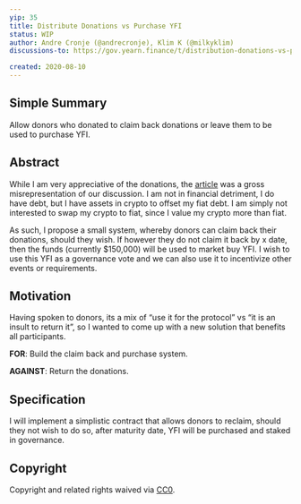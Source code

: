 ```yaml
---
yip: 35
title: Distribute Donations vs Purchase YFI
status: WIP
author: Andre Cronje (@andrecronje), Klim K (@milkyklim)
discussions-to: https://gov.yearn.finance/t/distribution-donations-vs-purchasing-yfi/2244

created: 2020-08-10
---
```


## Simple Summary

Allow donors who donated to claim back donations or leave them to be used to purchase YFI.

## Abstract

While I am very appreciative of the donations, the [article](https://decrypt.co/37995/exclusive-yfi-andre-cronje-broke-quitting-defi) was a gross misrepresentation of our discussion. I am not in financial detriment, I do have debt, but I have assets in crypto to offset my fiat debt. I am simply not interested to swap my crypto to fiat, since I value my crypto more than fiat.

As such, I propose a small system, whereby donors can claim back their donations, should they wish. If however they do not claim it back by x date, then the funds (currently \$150,000) will be used to market buy YFI. I wish to use this YFI as a governance vote and we can also use it to incentivize other events or requirements.

## Motivation

Having spoken to donors, its a mix of “use it for the protocol” vs “it is an insult to return it”, so I wanted to come up with a new solution that benefits all participants.

**FOR**: Build the claim back and purchase system.

**AGAINST**: Return the donations.

## Specification

I will implement a simplistic contract that allows donors to reclaim, should they not wish to do so, after maturity date, YFI will be purchased and staked in governance.

## Copyright

Copyright and related rights waived via [CC0](https://creativecommons.org/publicdomain/zero/1.0/).
